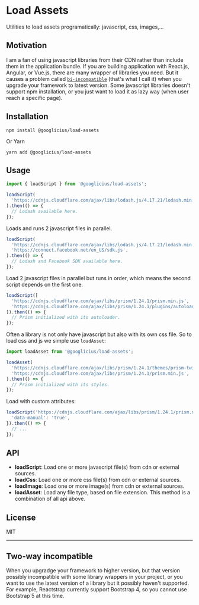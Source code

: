 # Load Assets

Utilities to load assets programatically: javascript, css, images,...

## Motivation

I am a fan of using javascript libraries from their CDN rather than include them in the application bundle. If you are building application with React.js, Angular, or Vue.js, there are many wrapper of libraries you need. But it causes a problem called [`bi-incompatible`](#two-way-incompatible) (that's what I call it) when you upgrade your framework to latest version. Some javascript libraries doesn't support npm installation, or you just want to load it as lazy way (when user reach a specific page).

## Installation

```
npm install @googlicius/load-assets
```

Or Yarn

```
yarn add @googlicius/load-assets
```

## Usage

```javascript
import { loadScript } from '@googlicius/load-assets';

loadScript(
  'https://cdnjs.cloudflare.com/ajax/libs/lodash.js/4.17.21/lodash.min.js',
).then(() => {
  // Lodash available here.
});
```

Loads and runs 2 javascript files in parallel.

```javascript
loadScript(
  'https://cdnjs.cloudflare.com/ajax/libs/lodash.js/4.17.21/lodash.min.js',
  'https://connect.facebook.net/en_US/sdk.js',
).then(() => {
  // Lodash and Facebook SDK available here.
});
```

Load 2 javascript files in parallel but runs in order,
which means the second script depends on the first one.

```javascript
loadScript([
  'https://cdnjs.cloudflare.com/ajax/libs/prism/1.24.1/prism.min.js',
  'https://cdnjs.cloudflare.com/ajax/libs/prism/1.24.1/plugins/autoloader/prism-autoloader.min.js',
]).then(() => {
  // Prism initialized with its autoloader.
});
```

Often a library is not only have javascript but also with its own css file.
So to load css and js we simple use `loadAsset`:

```javascript
import loadAsset from '@googlicius/load-assets';

loadAsset(
  'https://cdnjs.cloudflare.com/ajax/libs/prism/1.24.1/themes/prism-twilight.min.css',
  'https://cdnjs.cloudflare.com/ajax/libs/prism/1.24.1/prism.min.js',
).then(() => {
  // Prism initialized with its styles.
});
```

Load with custom attributes:

```javascript
loadScript('https://cdnjs.cloudflare.com/ajax/libs/prism/1.24.1/prism.min.js', {
  'data-manual': 'true',
}).then(() => {
  // ...
});
```

## API

- **loadScript**: Load one or more javascript file(s) from cdn or external sources.
- **loadCss**: Load one or more css file(s) from cdn or external sources.
- **loadImage**: Load one or more image(s) from cdn or external sources.
- **loadAsset**: Load any file type, based on file extension. This method is a combination of all api above.

## License

MIT

---

## Two-way incompatible

When you upgradge your framework to higher version, but that version possibly incompatible with some library wrappers in your project, or you want to use the latest version of a library but it possibly haven't supported. For example, Reactstrap currently support Bootstrap 4, so you cannot use Bootstrap 5 at this time.

